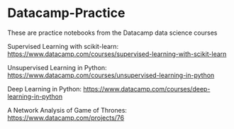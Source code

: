 # Datacamp-Practice
These are practice notebooks from the Datacamp data science courses


Supervised Learning with scikit-learn: https://www.datacamp.com/courses/supervised-learning-with-scikit-learn

Unsupervised Learning in Python: https://www.datacamp.com/courses/unsupervised-learning-in-python

Deep Learning in Python: https://www.datacamp.com/courses/deep-learning-in-python

A Network Analysis of Game of Thrones: https://www.datacamp.com/projects/76
